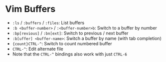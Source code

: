 # Vim Buffers

- `:ls` / `:buffers` / `:files`: List buffers
- `:b <buffer-number>` / `:<buffer-number>b`: Switch to a buffer by number
- `:bp[revious]` / `:bn[ext]`: Switch to previous / next buffer
- `:b[uffer] <buffer-name>`: Switch a buffer by name (with tab completion)
- `{count}CTRL-^`: Switch to count numbered buffer
- `CTRL-^`: Edit alternate file
- Note that the `CTRL-^` bindings also work with just `CTRL-6`

